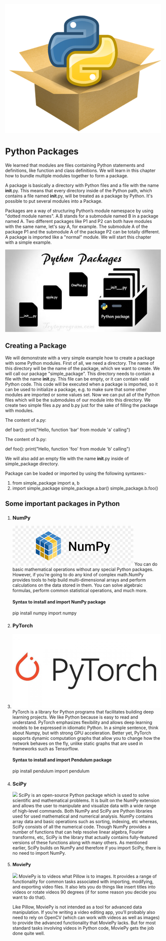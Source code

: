 ![](1.png)                                                   
# **Python Packages**    
We learned that modules are files containing Python statements and definitions, like function and class definitions. We will learn in this chapter how to bundle multiple modules together to form a package.

A package is basically a directory with Python files and a file with the name __init__.py. This means that every directory inside of the Python path, which contains a file named __init__.py, will be treated as a package by Python. It's possible to put several modules into a Package.

Packages are a way of structuring Python’s module namespace by using "dotted module names". A.B stands for a submodule named B in a package named A. Two different packages like P1 and P2 can both have modules with the same name, let's say A, for example. The submodule A of the package P1 and the submodule A of the package P2 can be totally different. A package is imported like a "normal" module. We will start this chapter with a simple example.

![](2.jpg)

## **Creating a Package** 
We will demonstrate with a very simple example how to create a package with some Python modules. First of all, we need a directory. The name of this directory will be the name of the package, which we want to create. We will call our package "simple_package". This directory needs to contain a file with the name __init__.py. This file can be empty, or it can contain valid Python code. This code will be executed when a package is imported, so it can be used to initialize a package, e.g. to make sure that some other modules are imported or some values set. Now we can put all of the Python files which will be the submodules of our module into this directory. We create two simple files a.py and b.py just for the sake of filling the package with modules.

The content of a.py:

def bar():
    print("Hello, function 'bar' from module 'a' calling")

The content of b.py:

def foo():
    print("Hello, function 'foo' from module 'b' calling")

We will also add an empty file with the name __init__.py inside of simple_package directory.

Package can be loaded or imported by using the following syntaxes:-
1) from simple_package import a, b
2) import simple_package
   simple_package.a.bar()
   simple_package.b.foo()

## **Some important packages in Python** 
1) ### NumPy
   ![](3.png)
   You can do basic mathematical operations without any special Python packages. However, if you’re going to do any kind of complex math.NumPy provides tools to help build multi-dimensional arrays and perform calculations on the data stored in them. You can solve algebraic formulas, perform common statistical operations, and much more.
   #### Syntax to install and import NumPy package
   pip install numpy
   import numpy

2) ### PyTorch
3) ![](4.jpeg)
   PyTorch is a library for Python programs that facilitates building deep learning projects. We like Python because is easy to read and understand. PyTorch emphasizes flexibility and allows deep learning models to be expressed in idiomatic Python.
   In a simple sentence, think about Numpy, but with strong GPU acceleration. Better yet, PyTorch supports dynamic computation graphs that allow you to change how the network behaves on the fly, unlike static graphs that are used in frameworks such as Tensorflow.
   
   #### Syntax to install and import Pendulum package
   pip install pendulum
   import pendulum
4) ### SciPy
   ![](scipy.png)
   SciPy is an open-source Python package which is used to solve scientific and mathematical problems. It is built on the NumPy extension and allows the user to manipulate and visualize data with a wide range of high-level commands. Both NumPy and SciPy are Python libraries used for used mathematical and numerical analysis. NumPy contains array data and basic operations such as sorting, indexing, etc whereas, SciPy consists of all the numerical code. Though NumPy provides a number of functions that can help resolve linear algebra, Fourier transforms, etc, SciPy is the library that actually contains fully-featured versions of these functions along with many others. As mentioned earlier, SciPy builds on NumPy and therefore if you import SciPy, there is no need to import NumPy.

5) #### MoviePy
    ![](moviepy.jpg)
    MoviePy is to videos what Pillow is to images. It provides a range of functionality for common tasks associated with importing, modifying, and exporting video files. It also lets you do things like insert titles into videos or rotate videos 90 degrees (if for some reason you decide you want to do that).

    Like Pillow, MoviePy is not intended as a tool for advanced data manipulation. If you’re writing a video editing app, you’ll probably also need to rely on OpenCV (which can work with videos as well as images) to provide the advanced functionality that MoviePy lacks. But for most standard tasks involving videos in Python code, MoviePy gets the job done quite well.

 
